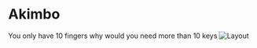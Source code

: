 # Akimbo
You only have 10 fingers why would you need more than 10 keys 
![Layout](https://raw.githubusercontent.com/Rionlion100/Spaceboards/master/Keyboards/Akimbo/unknown.png)
